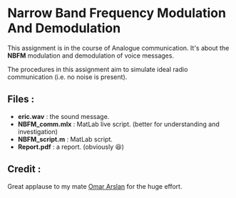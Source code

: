 # Narrow Band Frequency Modulation And Demodulation
This assignment is in the course of Analogue communication. It's about the __NBFM__ modulation and demodulation of voice messages.

The procedures in this assignment aim to simulate ideal radio communication (i.e. no noise is present).

## Files :
* __eric.wav__ : the sound message.
* __NBFM_comm.mlx__ : MatLab live script. (better for understanding and investigation)
* __NBFM_script.m__ : MatLab script.
* __Report.pdf__ : a report. (obviously :laughing:)

## Credit :
Great applause to my mate [Omar Arslan](https://www.linkedin.com/in/omar-arslan-19702319a/) for the huge effort.
